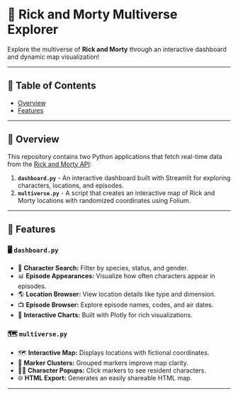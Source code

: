 # 🧬 Rick and Morty Multiverse Explorer

Explore the multiverse of **Rick and Morty** through an interactive dashboard and dynamic map visualization!

---

## 📖 Table of Contents
- [Overview](#overview)
- [Features](#features)

---

## 📝 Overview

This repository contains two Python applications that fetch real-time data from the [Rick and Morty API](https://rickandmortyapi.com/):

1. **`dashboard.py`** - An interactive dashboard built with Streamlit for exploring characters, locations, and episodes.  
2. **`multiverse.py`** - A script that creates an interactive map of Rick and Morty locations with randomized coordinates using Folium.

---

## 🚀 Features

### 🖥️ `dashboard.py`
- 🔎 **Character Search:** Filter by species, status, and gender.
- 📊 **Episode Appearances:** Visualize how often characters appear in episodes.
- 🌎 **Location Browser:** View location details like type and dimension.
- 📺 **Episode Browser:** Explore episode names, codes, and air dates.
- 🎨 **Interactive Charts:** Built with Plotly for rich visualizations.

### 🗺️ `multiverse.py`
- 🗺️ **Interactive Map:** Displays locations with fictional coordinates.
- 📍 **Marker Clusters:** Grouped markers improve map clarity.
- 🧑‍🚀 **Character Popups:** Click markers to see resident characters.
- 🌐 **HTML Export:** Generates an easily shareable HTML map.

---


